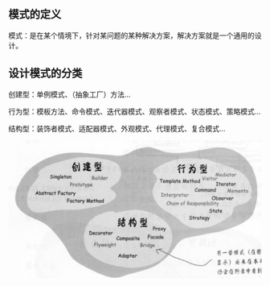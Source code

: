 ## 模式的定义

模式：是在某个情境下，针对某问题的某种解决方案，解决方案就是一个通用的设计。

## 设计模式的分类

创建型：单例模式、（抽象工厂）方法...

行为型：模板方法、命令模式、迭代器模式、观察者模式、状态模式、策略模式...

结构型：装饰者模式、适配器模式、外观模式、代理模式、复合模式...

<img src="pic\image-20220327232011145.png" alt="image-20220327232011145" style="zoom:67%;" />

